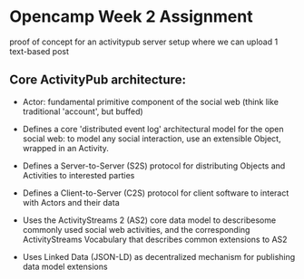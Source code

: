 # Opencamp Week 2 Assignment

proof of concept for an activitypub server setup where we can upload 1 text-based post

## Core ActivityPub architecture:

- Actor: fundamental primitive component of the social web (think like traditional 'account', but buffed)

- Defines a core 'distributed event log' architectural model for the open social web: to model any social interaction, use an extensible Object, wrapped in an Activity.

- Defines a Server-to-Server (S2S) protocol for distributing Objects and Activities to interested parties

- Defines a Client-to-Server (C2S) protocol for client software to interact with Actors and their data

- Uses the ActivityStreams 2 (AS2) core data model to describesome commonly used social web activities, and the corresponding ActivityStreams Vocabulary that describes common extensions to AS2

- Uses Linked Data (JSON-LD) as decentralized mechanism for publishing data model extensions
